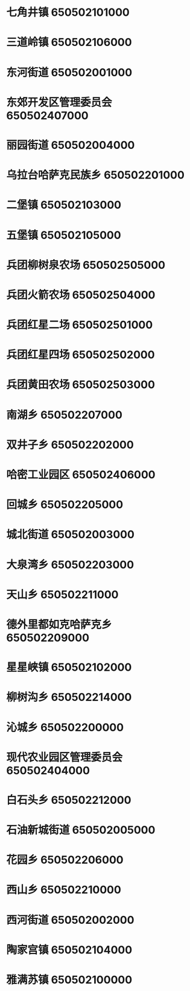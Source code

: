 # 七角井镇 650502101000
# 三道岭镇 650502106000
# 东河街道 650502001000
# 东郊开发区管理委员会 650502407000
# 丽园街道 650502004000
# 乌拉台哈萨克民族乡 650502201000
# 二堡镇 650502103000
# 五堡镇 650502105000
# 兵团柳树泉农场 650502505000
# 兵团火箭农场 650502504000
# 兵团红星二场 650502501000
# 兵团红星四场 650502502000
# 兵团黄田农场 650502503000
# 南湖乡 650502207000
# 双井子乡 650502202000
# 哈密工业园区 650502406000
# 回城乡 650502205000
# 城北街道 650502003000
# 大泉湾乡 650502203000
# 天山乡 650502211000
# 德外里都如克哈萨克乡 650502209000
# 星星峡镇 650502102000
# 柳树沟乡 650502214000
# 沁城乡 650502200000
# 现代农业园区管理委员会 650502404000
# 白石头乡 650502212000
# 石油新城街道 650502005000
# 花园乡 650502206000
# 西山乡 650502210000
# 西河街道 650502002000
# 陶家宫镇 650502104000
# 雅满苏镇 650502100000
